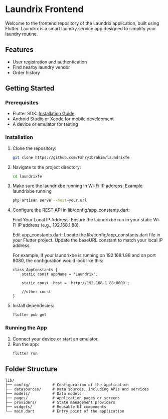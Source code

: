 # Laundrix Frontend

Welcome to the frontend repository of the Laundrix application, built using Flutter. Laundrix is a smart laundry service app designed to simplify your laundry routine.

## Features

- User registration and authentication
- Find nearby laundry vendor
- Order history

## Getting Started

### Prerequisites

- Flutter SDK: [Installation Guide](https://flutter.dev/docs/get-started/install)
- Android Studio or Xcode for mobile development
- A device or emulator for testing

### Installation

1. Clone the repository:
    ```sh
    git clone https://github.com/FahryIbrahim/laundrixfe
    ```
2. Navigate to the project directory:
    ```sh
    cd laundrixfe
    ```
3. Make sure the laundrixbe running in Wi-Fi IP address:
    Example laundrixbe running
    ```sh
    php artisan serve --host=your.url
    ```
4. Configure the REST API in lib/config/app_constants.dart:

    Find Your Local IP Address:
        Ensure the laundrixbe run in your static Wi-Fi IP address (e.g., 192.168.1.88).

    Edit app_constants.dart:
        Locate the lib/config/app_constants.dart file in your Flutter project.
        Update the baseURL constant to match your local IP address.

    For example, if your laundrixbe is running on 192.168.1.88 and on port 8080, the configuration would look like this: 
    ```
    class AppConstants {
        static const appName = 'Laundrix';

        static const _host = 'http://192.168.1.88:8000';

        //other const
    }
    ```
5. Install dependecies:
    ```sh
    flutter pub get
    ```

### Running the App

1. Connect your device or start an emulator.
2. Run the app:
    ```sh
    flutter run
    ```

## Folder Structure

```plaintext
lib/
├── config/          # Configuration of the application
├── datasources/     # Data sources, including APIs and services
├── models/          # Data models
├── pages/           # Application pages or screens
├── providers/       # State management providers
├── widgets/         # Reusable UI components
└── main.dart        # Entry point of the application
```


